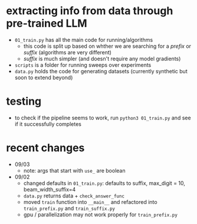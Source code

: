 # extracting info from data through pre-trained LLM

- `01_train.py` has all the main code for running/algorithms
  - this code is split up based on whther we are searching for a *prefix* or *suffix* (algorithms are very different)
  - *suffix* is much simpler (and doesn't require any model gradients)
- `scripts` is a folder for running sweeps over experiments
- `data.py` holds the code for generating datasets (currently synthetic but soon to extend beyond)

# testing
- to check if the pipeline seems to work, run `python3 01_train.py` and see if it successfully completes

# recent changes
- 09/03
  - note: args that start with `use_` are boolean
- 09/02
  - changed defaults in `01_train.py`: defaults to suffix, max_digit = 10, beam_width_suffix=4
  - `data.py` returns data + `check_answer_func`
  - moved `train` function into `__main__` and refactored into `train_prefix.py` and `train_suffix.py`
  - gpu / parallelization may not work properly for `train_prefix.py`